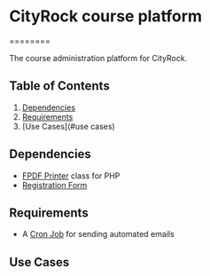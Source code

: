 # CityRock course platform
========

The course administration platform for CityRock.

## Table of Contents

1. [Dependencies](#dependencies) 
2. [Requirements](#requirements)
3. [Use Cases](#use cases)

## Dependencies
* [FPDF Printer](http://www.fpdf.org/) class for PHP
* [Registration Form](http://code.tutsplus.com/tutorials/how-to-code-a-signup-form-with-email-confirmation--net-6860)


## Requirements
* A [Cron Job](http://stackoverflow.com/questions/5243373/how-to-schedule-email-notifications-in-php) for sending automated emails


## Use Cases


